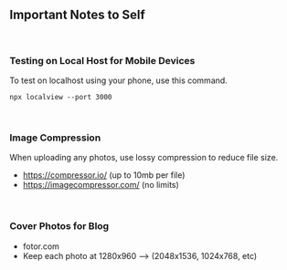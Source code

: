 ## Important Notes to Self

</br>

### Testing on Local Host for Mobile Devices

To test on localhost using your phone, use this command.
```
npx localview --port 3000
```

</br>

### Image Compression
When uploading any photos, use lossy compression to reduce file size.
- https://compressor.io/ (up to 10mb per file)
- https://imagecompressor.com/ (no limits)

</br>

### Cover Photos for Blog
- fotor.com
- Keep each photo at 1280x960 --> (2048x1536, 1024x768, etc)